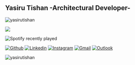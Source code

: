 <!-- Your title -->
## Yasiru Tishan -Architectural Developer-

<img src="https://komarev.com/ghpvc/?username=yasirutishan&color=blue" alt="yasirutishan" />

[![](https://visitcount.itsvg.in/api?id=lahiruroot&label=Profile%20Views&icon=6&pretty=true)](https://visitcount.itsvg.in)
<!-- Proudly created with GPRM ( https://gprm.itsvg.in ) -->

            
![Spotify recently played](https://readme-now-playing.vercel.app/now-playing/q?uid=31jxjgqd5utpp372yoah6s3yz3vm)


<!-- Your badges
You can use the website to generate badges: https://shields.io/
-->

[![Github](https://img.shields.io/badge/-Github-000?style=flat&logo=Github&logoColor=white)](https://github.com/yairutishan)
[![Linkedin](https://img.shields.io/badge/-LinkedIn-blue?style=flat&logo=Linkedin&logoColor=white)](https://www.linkedin.com/in/yasirutishan/)
[![Instagram](https://img.shields.io/badge/-Instagram-c13584?style=flat&labelColor=c13584&logo=instagram&logoColor=white)](https://www.instagram.com/yasiru.tishan/)
[![Gmail](https://img.shields.io/badge/-Gmail-c14438?style=flat&logo=Gmail&logoColor=white)](mailto:tishansilva91@gmail.com)
[![Outlook](https://img.shields.io/badge/-Outlook-0078D4?style=flat&logo=Microsoft-Outlook&logoColor=white)](mailto:yasirutishan@hotmail.com)

<!-- Talking about me -->

<p><img align="center" src="https://github-readme-streak-stats.herokuapp.com/?user=yasirutishan&" alt="yasirutishan" /></p>

<!-- This readme was created by Yasiru Tishan - https://github.com/yasirutishan -->
